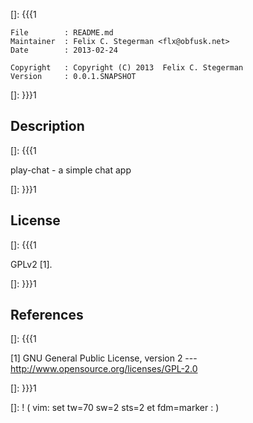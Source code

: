 []: {{{1

    File        : README.md
    Maintainer  : Felix C. Stegerman <flx@obfusk.net>
    Date        : 2013-02-24

    Copyright   : Copyright (C) 2013  Felix C. Stegerman
    Version     : 0.0.1.SNAPSHOT

[]: }}}1

## Description
[]: {{{1

  play-chat - a simple chat app

[]: }}}1

## License
[]: {{{1

  GPLv2 [1].

[]: }}}1

## References
[]: {{{1

  [1] GNU General Public License, version 2
  --- http://www.opensource.org/licenses/GPL-2.0

[]: }}}1

[]: ! ( vim: set tw=70 sw=2 sts=2 et fdm=marker : )
